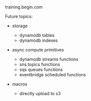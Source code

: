 training.begin.com

Future topics:

- storage
  - dynamodb tables
  - dynamodb indexes

- async compute primitives
  - dynamodb streams functions
  - sns topics functions
  - sqs queues functions
  - eventbridge scheduled functions

- macros
  - directly upload to s3
